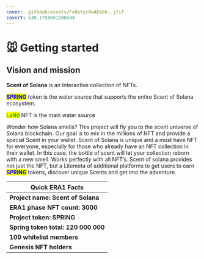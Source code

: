 ```yaml
---
cover: .gitbook/assets/FaOzYycXwAEe8k-.jfif
coverY: 538.1758691206544
---
```


# 🐭 Getting started

## Vision and mission



**Scent of Solana** is an Interactive collection of NFTs.

<mark style="color:blue;">**SPRING**</mark> token is the water source that supports the entire Scent of Solana ecosystem.&#x20;

<mark style="color:green;">LaNd</mark> NFT is the main water source



Wonder how Solana smells? This project will fly you to the scent universe of Solana blockchain. Our goal is to mix in the millions of NFT and provide a special Scent in your wallet. Scent of Solana is unique and a must have NFT for everyone, especially for those who already have an NFT collection in their wallet. In this case, the bottle of scent will let your collection reborn with a new smell. Works perfectly with all NFT’s. Scent of solana provides not just the NFT, but a Litemeta of additional platforms to get users to earn <mark style="color:blue;">**SPRING**</mark> tokens, discover unique Scents and get into the adventure.



| Quick ERA1 Facts                    |
| ----------------------------------- |
| **Project name: Scent of Solana**   |
| **ERA1 phase NFT count: 3000**      |
| **Project token: SPRING**           |
| **Spring token total: 120 000 000** |
| **100 whitelist members**           |
| **Genesis NFT holders**             |
